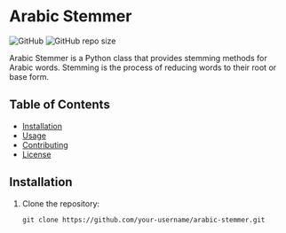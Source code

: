 # Arabic Stemmer

![GitHub](https://img.shields.io/github/license/your-username/arabic-stemmer)
![GitHub repo size](https://img.shields.io/github/repo-size/your-username/arabic-stemmer)

Arabic Stemmer is a Python class that provides stemming methods for Arabic words. Stemming is the process of reducing words to their root or base form.

## Table of Contents
- [Installation](#installation)
- [Usage](#usage)
- [Contributing](#contributing)
- [License](#license)

## Installation

1. Clone the repository:

   ```shell
   git clone https://github.com/your-username/arabic-stemmer.git

